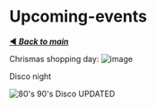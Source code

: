 # Upcoming-events
[◄ ***Back to main***](https://botleigh-grange.github.io/Home/) 



Chrismas shopping day:
![image](https://github.com/kim2015hamhe/Upcoming-events/assets/151997230/e67258bb-1406-43eb-9487-6783160beaa8)

Disco night


![80's  90's Disco UPDATED](https://github.com/kim2015hamhe/Upcoming-events/assets/151997230/73598952-c3ee-4ddd-8eaa-d7b67f63d897)

